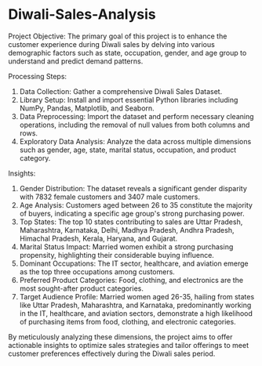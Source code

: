 # Diwali-Sales-Analysis
Project Objective:
The primary goal of this project is to enhance the customer experience during Diwali sales by delving into various demographic factors such as state, occupation, gender, and age group to understand and predict demand patterns.

Processing Steps:
1. Data Collection: Gather a comprehensive Diwali Sales Dataset.
2. Library Setup: Install and import essential Python libraries including NumPy, Pandas, Matplotlib, and Seaborn.
3. Data Preprocessing: Import the dataset and perform necessary cleaning operations, including the removal of null values from both columns and rows.
4. Exploratory Data Analysis: Analyze the data across multiple dimensions such as gender, age, state, marital status, occupation, and product category.

Insights:
1. Gender Distribution: The dataset reveals a significant gender disparity with 7832 female customers and 3407 male customers.
2. Age Analysis: Customers aged between 26 to 35 constitute the majority of buyers, indicating a specific age group's strong purchasing power.
3. Top States: The top 10 states contributing to sales are Uttar Pradesh, Maharashtra, Karnataka, Delhi, Madhya Pradesh, Andhra Pradesh, Himachal Pradesh, Kerala, Haryana, and Gujarat.
4. Marital Status Impact: Married women exhibit a strong purchasing propensity, highlighting their considerable buying influence.
5. Dominant Occupations: The IT sector, healthcare, and aviation emerge as the top three occupations among customers.
6. Preferred Product Categories: Food, clothing, and electronics are the most sought-after product categories.
7. Target Audience Profile: Married women aged 26-35, hailing from states like Uttar Pradesh, Maharashtra, and Karnataka, predominantly working in the IT, healthcare, and aviation sectors, demonstrate a high likelihood of purchasing items from food, clothing, and electronic categories.

By meticulously analyzing these dimensions, the project aims to offer actionable insights to optimize sales strategies and tailor offerings to meet customer preferences effectively during the Diwali sales period.
